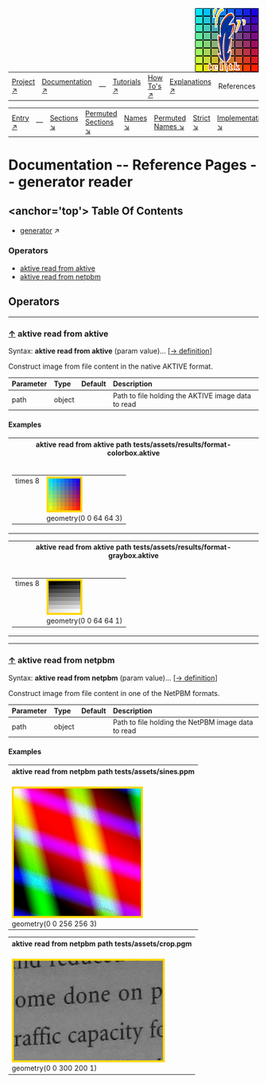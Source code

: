 <img src='../assets/aktive-logo-128.png' style='float:right;'>

||||||||
|---|---|---|---|---|---|---|
|[Project ↗](../../README.md)|[Documentation ↗](../index.md)|&mdash;|[Tutorials ↗](../tutorials.md)|[How To's ↗](../howtos.md)|[Explanations ↗](../explanations.md)|References|

|||||||||
|---|---|---|---|---|---|---|---|
|[Entry ↗](index.md)|&mdash;|[Sections ↘](bysection.md)|[Permuted Sections ↘](bypsection.md)|[Names ↘](byname.md)|[Permuted Names ↘](bypname.md)|[Strict ↘](strict.md)|[Implementations ↘](bylang.md)|

# Documentation -- Reference Pages -- generator reader

## <anchor='top'> Table Of Contents

  - [generator](generator.md) ↗


### Operators

 - [aktive read from aktive](#read_from_aktive)
 - [aktive read from netpbm](#read_from_netpbm)

## Operators

---
### [↑](#top) <a name='read_from_aktive'></a> aktive read from aktive

Syntax: __aktive read from aktive__  (param value)... [[→ definition](../../../../file?ci=trunk&ln=8&name=etc/generator/reader/aktive.tcl)]

Construct image from file content in the native AKTIVE format.

|Parameter|Type|Default|Description|
|:---|:---|:---|:---|
|path|object||Path to file holding the AKTIVE image data to read|

#### <a name='read_from_aktive__examples'></a> Examples

<table>
<tr><th>aktive read from aktive path tests/assets/results/format-colorbox.aktive
    <br>&nbsp;</th></tr>
<tr><td valign='top'><table><tr><td valign='top'>times 8</td><td valign='top'><img src='example-00691.gif' alt='aktive read from aktive path tests/assets/results/format-colorbox.aktive' style='border:4px solid gold'>
    <br>geometry(0 0 64 64 3)</td></tr></table></td></tr>
</table>

<table>
<tr><th>aktive read from aktive path tests/assets/results/format-graybox.aktive
    <br>&nbsp;</th></tr>
<tr><td valign='top'><table><tr><td valign='top'>times 8</td><td valign='top'><img src='example-00692.gif' alt='aktive read from aktive path tests/assets/results/format-graybox.aktive' style='border:4px solid gold'>
    <br>geometry(0 0 64 64 1)</td></tr></table></td></tr>
</table>


---
### [↑](#top) <a name='read_from_netpbm'></a> aktive read from netpbm

Syntax: __aktive read from netpbm__  (param value)... [[→ definition](../../../../file?ci=trunk&ln=8&name=etc/generator/reader/netpbm.tcl)]

Construct image from file content in one of the NetPBM formats.

|Parameter|Type|Default|Description|
|:---|:---|:---|:---|
|path|object||Path to file holding the NetPBM image data to read|

#### <a name='read_from_netpbm__examples'></a> Examples

<table>
<tr><th>aktive read from netpbm path tests/assets/sines.ppm
    <br>&nbsp;</th></tr>
<tr><td valign='top'><img src='example-00693.gif' alt='aktive read from netpbm path tests/assets/sines.ppm' style='border:4px solid gold'>
    <br>geometry(0 0 256 256 3)</td></tr>
</table>

<table>
<tr><th>aktive read from netpbm path tests/assets/crop.pgm
    <br>&nbsp;</th></tr>
<tr><td valign='top'><img src='example-00694.gif' alt='aktive read from netpbm path tests/assets/crop.pgm' style='border:4px solid gold'>
    <br>geometry(0 0 300 200 1)</td></tr>
</table>


